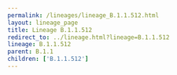 ```yaml
---
permalink: /lineages/lineage_B.1.1.512.html
layout: lineage_page
title: Lineage B.1.1.512
redirect_to: ../lineage.html?lineage=B.1.1.512
lineage: B.1.1.512
parent: B.1.1
children: ['B.1.1.512']
---
```

